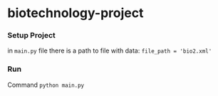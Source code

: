 # biotechnology-project

### Setup Project

in `main.py` file there is a path to file with data:
`file_path = 'bio2.xml'`  

### Run

Command `python main.py`
